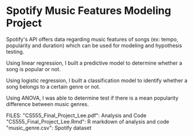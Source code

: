 # Spotify Music Features Modeling Project

Spotify's API offers data regarding music features of songs (ex: tempo, popularity and duration) which can be used for modeling and hypothesis testing.

Using linear regression, I built a predictive model to determine whether a song is popular or not.     

Using logistic regression, I built a classification model to identify whether a song belongs to a certain genre or not.   
  
Using ANOVA, I was able to determine test if there is a mean popularity difference between music genres.


FILES:
"CS555_Final_Project_Lee.pdf": Analysis and Code
"CS555_Final_Project_Lee.Rmd": R markdown of analysis and code
"music_genre.csv": Spotify dataset


